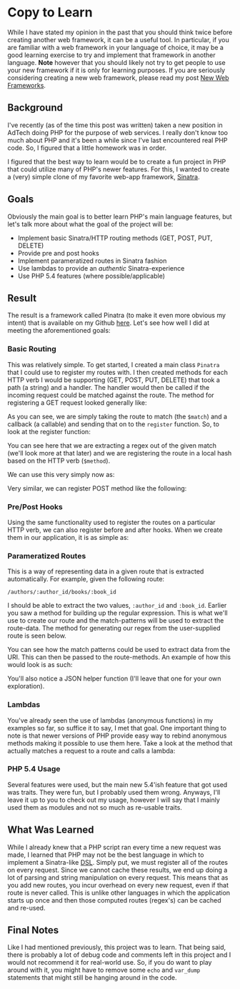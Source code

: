 # Copy to Learn

While I have stated my opinion in the past that you should think twice before
creating another web framework, it can be a useful tool. In particular, if you
are familiar with a web framework in your language of choice, it may be a
good learning exercise to try and implement that framework in another
language. __Note__ however that you should likely not try to get people to use
your new framework if it is only for learning purposes. If you are seriously
considering creating a new web framework, please read my post [New Web
Frameworks][1].

## Background
I've recently (as of the time this post was written) taken a new position in
AdTech doing PHP for the purpose of web services. I really don't know too much
about PHP and it's been a while since I've last encountered real PHP code. So,
I figured that a little homework was in order. 

I figured that the best way to learn would be to create a fun project in PHP
that could utilize many of PHP's newer features. For this, I wanted to create
a (very) simple clone of my favorite web-app framework, [Sinatra][2].

## Goals

Obviously the main goal is to better learn PHP's main language features, but
let's talk more about what the goal of the project will be:

+ Implement basic Sinatra/HTTP routing methods (GET, POST, PUT, DELETE)
+ Provide pre and post hooks
+ Implement parameratized routes in Sinatra fashion
+ Use lambdas to provide an _authentic_ Sinatra-experience
+ Use PHP 5.4 features (where possible/applicable)

## Result

The result is a framework called Pinatra (to make it even more obvious my
intent) that is available on my Github [here][3]. Let's see how well I did
at meeting the aforementioned goals:

### Basic Routing

This was relatively simple. To get started, I created a main class `Pinatra`
that I could use to register my routes with. I then created methods for each
HTTP verb I would be supporting (GET, POST, PUT, DELETE) that took a path (a
string) and a handler. The handler would then be called if the incoming
request could be matched against the route. The method for registering a GET
request looked generally like:

<script src="https://gist.github.com/JohnMurray/5139047.js?file=pinatra_get.php">
</script>

As you can see, we are simply taking the route to match (the `$match`) and a
callback (a callable) and sending that on to the `register` function. So, to
look at the register function:

<script src="https://gist.github.com/JohnMurray/5139047.js?file=pinatra_register.php">
</script>

You can see here that we are extracting a regex out of the given match (we'll
look more at that later) and we are registering the route in a local hash based
on the HTTP verb (`$method`).

We can use this very simply now as:

<script src="https://gist.github.com/JohnMurray/5139047.js?file=get.php">
</script>

Very similar, we can register POST method like the following:

<script src="https://gist.github.com/JohnMurray/5139047.js?file=post.php">
</script>



### Pre/Post Hooks

Using the same functionality used to register the routes on a particular HTTP
verb, we can also register before and after hooks. When we create them in our
application, it is as simple as:

<script src="https://gist.github.com/JohnMurray/5139047.js?file=before.php">
</script>

<script src="https://gist.github.com/JohnMurray/5139047.js?file=after.php">
</script>



### Parameratized Routes

This is a way of representing data in a given route that is extracted
automatically. For example, given the following route:

    /authors/:author_id/books/:book_id
    
I should be able to extract the two values, `:author_id` and `:book_id`.
Earlier you saw a method for building up the regular expression. This is
what we'll use to create our route and the match-patterns will be used
to extract the route-data. The method for generating our regex from the
user-supplied route is seen below.

<script src="https://gist.github.com/JohnMurray/5139047.js?file=pinatra_regex.php">
</script>

You can see how the match patterns could be used to extract data from
the URI. This can then be passed to the route-methods. An example of how
this would look is as such:

<script src="https://gist.github.com/JohnMurray/5139047.js?file=get_with_data.php">
</script>

You'll also notice a JSON helper function (I'll leave that one for your own
exploration).


### Lambdas

You've already seen the use of lambdas (anonymous functions) in my examples
so far, so suffice it to say, I met that goal. One important thing to note is
that newer versions of PHP provide easy way to rebind anonymous methods making
it possible to use them here. Take a look at the method that actually matches
a request to a route and calls a lambda:

<script src="https://gist.github.com/JohnMurray/5139047.js?file=handle_request.php">
</script>

### PHP 5.4 Usage

Several features were used, but the main new 5.4'ish feature that got used
was traits. They were fun, but I probably used them wrong. Anyways, I'll leave it
up to you to check out my usage, however I will say that I mainly used them
as modules and not so much as re-usable traits. 


## What Was Learned

While I already knew that a PHP script ran every time a new request was made,
I learned that PHP may not be the best language in which to implement a
Sinatra-like [DSL][4]. Simply put, we must register all of the routes on every
request. Since we cannot cache these results, we end up doing a lot of parsing
and string manipulation on every request. This means that as you add new routes,
you incur overhead on every new request, even if that route is never called.
This is unlike other languages in which the application starts up once and then
those computed routes (regex's) can be cached and re-used. 

## Final Notes

Like I had mentioned previously, this project was to learn. That being said, there
is probably a lot of debug code and comments left in this project and I would not
recommend it for real-world use. So, if you do want to play around with it, you might
have to remove some `echo` and `var_dump` statements that might still be hanging
around in the code.




  [1]: /log/2012/04/19/New-Web-Frameworks.md
  [2]: http://sinatrarb.com
  [3]: https://github.com/JohnMurray/pinatra
  [4]: http://en.wikipedia.org/wiki/Domain-specific_language
